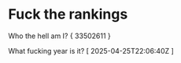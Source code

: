 # Fuck the rankings

Who the hell am I?
{ 33502611 }

What fucking year is it?
[ 2025-04-25T22:06:40Z ]
